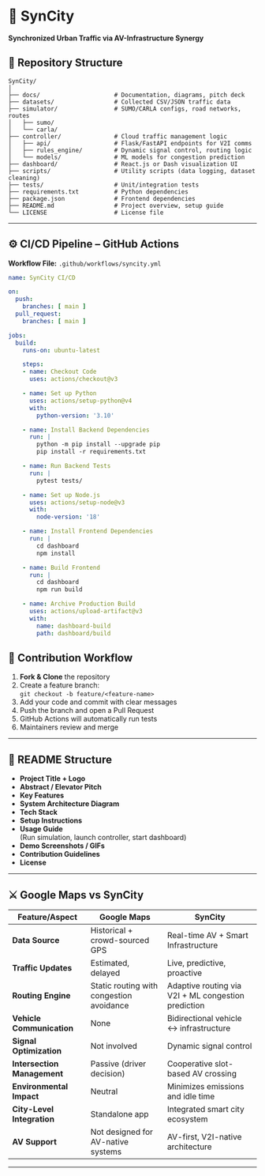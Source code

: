 # 🚦 **SynCity**  
**Synchronized Urban Traffic via AV-Infrastructure Synergy**



## 📂 Repository Structure

```
SynCity/
│
├── docs/                     # Documentation, diagrams, pitch deck
├── datasets/                 # Collected CSV/JSON traffic data
├── simulator/                # SUMO/CARLA configs, road networks, routes
│   ├── sumo/
│   └── carla/
├── controller/               # Cloud traffic management logic
│   ├── api/                  # Flask/FastAPI endpoints for V2I comms
│   ├── rules_engine/         # Dynamic signal control, routing logic
│   └── models/               # ML models for congestion prediction
├── dashboard/                # React.js or Dash visualization UI
├── scripts/                  # Utility scripts (data logging, dataset cleaning)
├── tests/                    # Unit/integration tests
├── requirements.txt          # Python dependencies
├── package.json              # Frontend dependencies
├── README.md                 # Project overview, setup guide
└── LICENSE                   # License file
```

---

## ⚙️ CI/CD Pipeline – GitHub Actions

**Workflow File:** `.github/workflows/syncity.yml`

```yaml
name: SynCity CI/CD

on:
  push:
    branches: [ main ]
  pull_request:
    branches: [ main ]

jobs:
  build:
    runs-on: ubuntu-latest

    steps:
    - name: Checkout Code
      uses: actions/checkout@v3

    - name: Set up Python
      uses: actions/setup-python@v4
      with:
        python-version: '3.10'

    - name: Install Backend Dependencies
      run: |
        python -m pip install --upgrade pip
        pip install -r requirements.txt

    - name: Run Backend Tests
      run: |
        pytest tests/

    - name: Set up Node.js
      uses: actions/setup-node@v3
      with:
        node-version: '18'

    - name: Install Frontend Dependencies
      run: |
        cd dashboard
        npm install

    - name: Build Frontend
      run: |
        cd dashboard
        npm run build

    - name: Archive Production Build
      uses: actions/upload-artifact@v3
      with:
        name: dashboard-build
        path: dashboard/build
```


## 🤝 Contribution Workflow

1. **Fork & Clone** the repository  
2. Create a feature branch:  
   `git checkout -b feature/<feature-name>`  
3. Add your code and commit with clear messages  
4. Push the branch and open a Pull Request  
5. GitHub Actions will automatically run tests  
6. Maintainers review and merge

---

## 📘 README Structure

- **Project Title + Logo**
- **Abstract / Elevator Pitch**
- **Key Features**
- **System Architecture Diagram**
- **Tech Stack**
- **Setup Instructions**
- **Usage Guide**  
  (Run simulation, launch controller, start dashboard)
- **Demo Screenshots / GIFs**
- **Contribution Guidelines**
- **License**

---

## ⚔️ Google Maps vs SynCity

| Feature/Aspect              | Google Maps                                         | SynCity                                                  |
|----------------------------|-----------------------------------------------------|----------------------------------------------------------|
| **Data Source**            | Historical + crowd-sourced GPS                     | Real-time AV + Smart Infrastructure                      |
| **Traffic Updates**        | Estimated, delayed                                 | Live, predictive, proactive                              |
| **Routing Engine**         | Static routing with congestion avoidance           | Adaptive routing via V2I + ML congestion prediction      |
| **Vehicle Communication**  | None                                               | Bidirectional vehicle ↔ infrastructure                   |
| **Signal Optimization**    | Not involved                                       | Dynamic signal control                                   |
| **Intersection Management**| Passive (driver decision)                          | Cooperative slot-based AV crossing                       |
| **Environmental Impact**   | Neutral                                            | Minimizes emissions and idle time                        |
| **City-Level Integration** | Standalone app                                     | Integrated smart city ecosystem                          |
| **AV Support**             | Not designed for AV-native systems                 | AV-first, V2I-native architecture                        |

---

